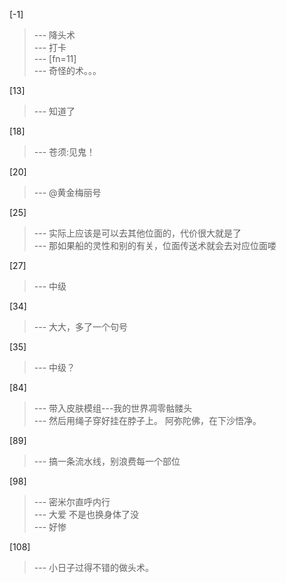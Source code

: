 
[-1] 
>--- 降头术<br>
>--- 打卡<br>
>--- [fn=11]<br>
>--- 奇怪的术。。。<br>

[13] 
>--- 知道了<br>

[18] 
>--- 苍须:见鬼！<br>

[20] 
>--- @黄金梅丽号<br>

[25] 
>--- 实际上应该是可以去其他位面的，代价很大就是了<br>
>--- 那如果船的灵性和别的有关，位面传送术就会去对应位面喽<br>

[27] 
>--- 中级<br>

[34] 
>--- 大大，多了一个句号<br>

[35] 
>--- 中级？<br>

[84] 
>--- 带入皮肤模组---我的世界凋零骷髅头<br>
>--- 然后用绳子穿好挂在脖子上。
阿弥陀佛，在下沙悟净。<br>

[89] 
>--- 搞一条流水线，别浪费每一个部位<br>

[98] 
>--- 密米尔直呼内行<br>
>--- 大爱 不是也换身体了没<br>
>--- 好惨<br>

[108] 
>--- 小日子过得不错的做头术。<br>
